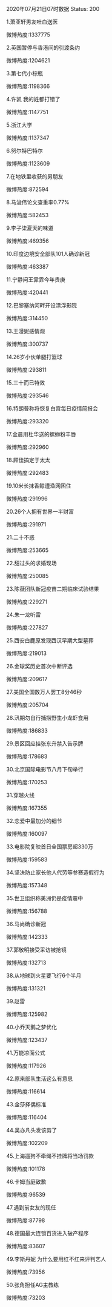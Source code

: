 2020年07月21日07时数据
Status: 200

1.萧亚轩男友吐血送医

微博热度:1337775

2.英国暂停与香港间的引渡条约

微博热度:1204621

3.第七代小棕瓶

微博热度:1198366

4.许凯 我的姓都打错了

微博热度:1147751

5.浙江大学

微博热度:1137347

6.努尔特巴特尔

微博热度:1123609

7.在地铁里收获的男朋友

微博热度:872594

8.马浚伟论文查重率0.77%

微博热度:582453

9.李子柒夏天的味道

微博热度:469356

10.印度边境安全部队101人确诊新冠

微博热度:463387

11.宁静问王霏霏今年贵庚

微博热度:420441

12.巴黎塞纳河畔开设漂浮影院

微博热度:314450

13.王漫妮感情观

微博热度:300737

14.26岁小伙单腿打篮球

微博热度:293811

15.三十而已特效

微博热度:293546

16.特朗普称将恢复白宫每日疫情简报会

微博热度:293320

17.金晨用杜华送的螺蛳粉丰唇

微博热度:292960

18.顾佳搞定于太太

微博热度:292483

19.10米长抹香鲸遭渔网困住

微博热度:291996

20.26个人拥有世界一半财富

微博热度:291971

21.二十不惑

微博热度:253665

22.甜过头的求婚现场

微博热度:250085

23.陈薇团队新冠疫苗二期临床试验结果

微博热度:229271

24.朱一龙听雷

微博热度:227827

25.西安白鹿原发现西汉早期大型墓葬

微博热度:219013

26.金球奖历史首次中断评选

微博热度:209617

27.美国全国数万人罢工8分46秒

微博热度:205704

28.汛期勿自行捕捞野生小龙虾食用

微博热度:186833

29.景区回应挂张东升禁入告示牌

微博热度:178683

30.北京国际电影节八月下旬举行

微博热度:170253

31.穿越火线

微博热度:167355

32.恋爱中最加分的细节

微博热度:160097

33.电影院复映首日全国票房超330万

微博热度:159583

34.坚决防止家长他人代劳等参赛造假行为

微博热度:157348

35.世卫组织称美洲仍是疫情震中

微博热度:156788

36.马尚确诊新冠

微博热度:142333

37.郭敬明接受采访被抢镜

微博热度:132713

38.从地球到火星要飞行6个半月

微博热度:131321

39.赵雷

微博热度:125982

40.小乔天鹅之梦优化

微博热度:123437

41.万能凉面公式

微博热度:117926

42.原来部队生活这么有意思

微博热度:116614

43.金莎择偶标准

微博热度:116404

44.吴亦凡头发该剪了

微博热度:102209

45.上海遛狗不牵绳不挂牌将当场罚款

微博热度:101178

46.卡姆当庭致歉

微博热度:96539

47.遇到前女友的现任

微博热度:87798

48.德国最大连锁百货进入破产程序

微博热度:83607

49.李斯丹妮 为什么要用红不红来评判艺人

微博热度:73956

50.张角担任AG主教练

微博热度:73203

